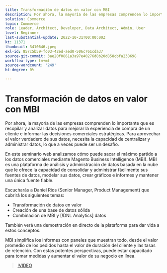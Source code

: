 ```yaml
---
title: Transformación de datos en valor con MBI
description: Por ahora, la mayoría de las empresas comprenden lo importante que es recopilar y analizar datos para mejorar la experiencia de compra de un cliente e informar las decisiones comerciales estratégicas. Para aprovechar el valor verdadero de sus datos, necesita la capacidad de centralizar y administrar datos, lo que a veces puede ser un desafío.
solution: Commerce
topic: Commerce
role: Leader, Architect, Developer, Data Architect, Admin, User
level: Beginner
last-substantial-update: 2022-10-31T00:00:00Z
kt: 11371
thumbnail: 3410646.jpeg
exl-id: 857c5b59-fc03-42ed-aed0-506c761cda37
source-git-commit: 3ae20f0861a3a97e40276d8b20d858cbfa238698
workflow-type: tm+mt
source-wordcount: '249'
ht-degree: 0%

---
```


# Transformación de datos en valor con MBI

Por ahora, la mayoría de las empresas comprenden lo importante que es recopilar y analizar datos para mejorar la experiencia de compra de un cliente e informar las decisiones comerciales estratégicas. Para aprovechar el valor verdadero de sus datos, necesita la capacidad de centralizar y administrar datos, lo que a veces puede ser un desafío.

En este seminario web analizamos cómo puede sacar el máximo partido a los datos comerciales mediante Magento Business Intelligence (MBI). MBI es una plataforma de análisis y administración de datos basada en la nube que le ofrece la capacidad de consolidar y administrar fácilmente sus fuentes de datos, modelar sus datos, crear gráficos e informes y mantener una única fuente fiable.

Escucharás a Daniel Rios (Senior Manager, Product Management) que cubrirá los siguientes temas:

* Transformación de datos en valor
* Creación de una base de datos sólida
* Combinación de MBI y [!DNL Analytics] datos

También verá una demostración en directo de la plataforma para dar vida a estos conceptos.

MBI simplifica los informes con paneles que muestran todo, desde el valor promedio de los pedidos hasta el valor de duración del cliente y las tasas de retención. Con estas potentes perspectivas, puede estar capacitado para tomar medidas y aumentar el valor de su negocio en línea.

>[!VIDEO](https://video.tv.adobe.com/v/3410646/?quality=12&learn=on)
